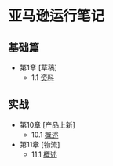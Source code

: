 # 亚马逊运行笔记
## 基础篇
* 第1章 [草稿]
    - 1.1 [资料](1_1.md)

## 实战
* 第10章 [产品上新]
    - 10.1 [概述](10_1.md)
* 第11章 [物流]
    - 11.1 [概述](11_1.md)

